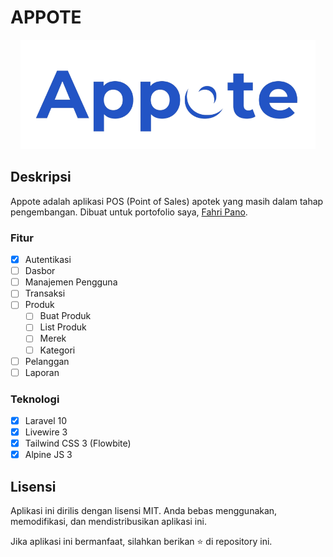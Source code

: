 # APPOTE

<p align="center">
    <img src="https://raw.githubusercontent.com/cinderjk/appote/main/public/assets/logo.png" alt="Appote Logo" height="175"></img>
</p>

## Deskripsi

Appote adalah aplikasi POS (Point of Sales) apotek yang masih dalam tahap pengembangan. Dibuat untuk portofolio saya, [Fahri Pano](https://fahripano.com).

### Fitur

-   [x] Autentikasi
-   [ ] Dasbor
-   [ ] Manajemen Pengguna
-   [ ] Transaksi
-   [ ] Produk
    -   [ ] Buat Produk
    -   [ ] List Produk
    -   [ ] Merek
    -   [ ] Kategori
-   [ ] Pelanggan
-   [ ] Laporan

### Teknologi

-   [x] Laravel 10
-   [x] Livewire 3
-   [x] Tailwind CSS 3 (Flowbite)
-   [x] Alpine JS 3

## Lisensi

Aplikasi ini dirilis dengan lisensi MIT. Anda bebas menggunakan, memodifikasi, dan mendistribusikan aplikasi ini.

Jika aplikasi ini bermanfaat, silahkan berikan ⭐️ di repository ini.
